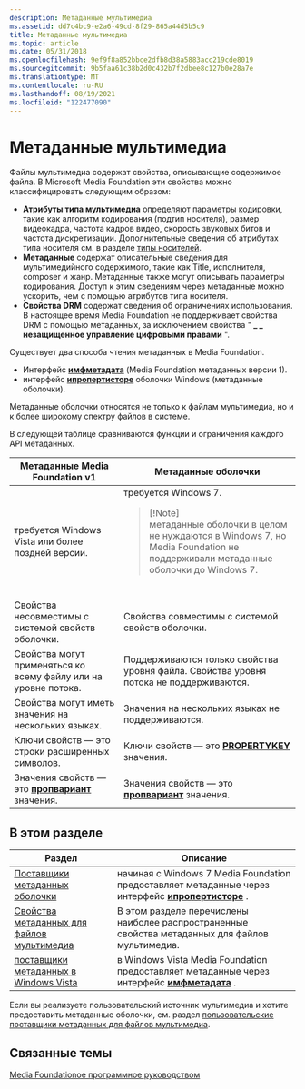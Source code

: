 ```yaml
---
description: Метаданные мультимедиа
ms.assetid: dd7c4bc9-e2a6-49cd-8f29-865a44d5b5c9
title: Метаданные мультимедиа
ms.topic: article
ms.date: 05/31/2018
ms.openlocfilehash: 9ef9f8a852bbce2dfb8d38a5883acc219cde8019
ms.sourcegitcommit: 9b5faa61c38b2d0c432b7f2dbee8c127b0e28a7e
ms.translationtype: MT
ms.contentlocale: ru-RU
ms.lasthandoff: 08/19/2021
ms.locfileid: "122477090"
---
```

# <a name="media-metadata"></a>Метаданные мультимедиа

Файлы мультимедиа содержат свойства, описывающие содержимое файла. В Microsoft Media Foundation эти свойства можно классифицировать следующим образом:

-   **Атрибуты типа мультимедиа** определяют параметры кодировки, такие как алгоритм кодирования (подтип носителя), размер видеокадра, частота кадров видео, скорость звуковых битов и частота дискретизации. Дополнительные сведения об атрибутах типа носителя см. в разделе [типы носителей](media-types.md).
-   **Метаданные** содержат описательные сведения для мультимедийного содержимого, такие как Title, исполнителя, composer и жанр. Метаданные также могут описывать параметры кодирования. Доступ к этим сведениям через метаданные можно ускорить, чем с помощью атрибутов типа носителя.
-   **Свойства DRM** содержат сведения об ограничениях использования. В настоящее время Media Foundation не поддерживает свойства DRM с помощью метаданных, за исключением свойства " **\_ \_ незащищенное управление цифровыми правами** ".

Существует два способа чтения метаданных в Media Foundation.

-   Интерфейс [**имфметадата**](/windows/desktop/api/mfidl/nn-mfidl-imfmetadata) (Media Foundation метаданных версии 1).
-   интерфейс [**ипропертисторе**](/windows/win32/api/propsys/nn-propsys-ipropertystore) оболочки Windows (метаданные оболочки).

Метаданные оболочки относятся не только к файлам мультимедиа, но и к более широкому спектру файлов в системе.

В следующей таблице сравниваются функции и ограничения каждого API метаданных.




| Метаданные Media Foundation v1 | Метаданные оболочки | 
|------------------------------|----------------|
| требуется Windows Vista или более поздней версии. | требуется Windows 7.<blockquote>[!Note]<br />метаданные оболочки в целом не нуждаются в Windows 7, но Media Foundation не поддерживали метаданные оболочки до Windows 7.</blockquote><br /> | 
| Свойства несовместимы с системой свойств оболочки. | Свойства совместимы с системой свойств оболочки. | 
| Свойства могут применяться ко всему файлу или на уровне потока. | Поддерживаются только свойства уровня файла. Свойства уровня потока не поддерживаются. | 
| Свойства могут иметь значения на нескольких языках. | Значения на нескольких языках не поддерживаются. | 
| Ключи свойств — это строки расширенных символов. | Ключи свойств — это <a href="/windows/desktop/api/wtypes/ns-wtypes-propertykey"><strong>PROPERTYKEY</strong></a> значения. | 
| Значения свойств — это <a href="/windows/win32/api/propidl/ns-propidl-propvariant"><strong>пропвариант</strong></a> значения. | Значения свойств — это <a href="/windows/win32/api/propidl/ns-propidl-propvariant"><strong>пропвариант</strong></a> значения. | 




 

## <a name="in-this-section"></a>В этом разделе



| Раздел                                                                                     | Описание                                                                                                                                |
|-------------------------------------------------------------------------------------------|--------------------------------------------------------------------------------------------------------------------------------------------|
| [Поставщики метаданных оболочки](shell-metadata-providers.md)<br/>                       | начиная с Windows 7 Media Foundation предоставляет метаданные через интерфейс [**ипропертисторе**](/windows/win32/api/propsys/nn-propsys-ipropertystore) .<br/> |
| [Свойства метаданных для файлов мультимедиа](metadata-properties-for-media-files.md)<br/> | В этом разделе перечислены наиболее распространенные свойства метаданных для файлов мультимедиа.<br/>                                                           |
| [поставщики метаданных в Windows Vista](metadata-providers-in-windows-vista.md)<br/> | в Windows Vista Media Foundation предоставляет метаданные через интерфейс [**имфметадата**](/windows/desktop/api/mfidl/nn-mfidl-imfmetadata) .<br/>                   |



 

Если вы реализуете пользовательский источник мультимедиа и хотите предоставить метаданные оболочки, см. раздел [пользовательские поставщики метаданных для файлов мультимедиа](custom-metadata-providers-for-media-files.md).

## <a name="related-topics"></a>Связанные темы

<dl> <dt>

[Media Foundationое программное руководством](media-foundation-programming-guide.md)
</dt> </dl>

 

 
